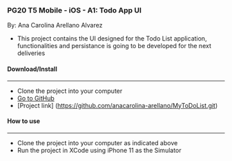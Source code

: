 ### **PG20 T5 Mobile - iOS - A1:  Todo App UI**
By: Ana Carolina Arellano Alvarez

- This project contains the UI designed for the Todo List application, functionalities and persistance is going to be developed for the next deliveries

#### **Download/Install**
---------
 -  Clone the project into your computer 
 - [Go to GitHub](https://github.com/anacarolina-arellano/MyToDoList)
 - [Project link] (https://github.com/anacarolina-arellano/MyToDoList.git)


#### **How to use**
--------
- Clone the project into your computer as indicated above
- Run the project in XCode using iPhone 11 as the Simulator
